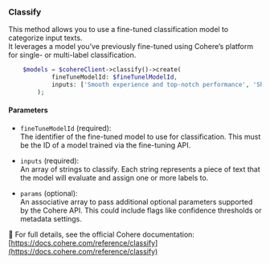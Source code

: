 ### Classify

This method allows you to use a fine-tuned classification model to categorize input texts.  
It leverages a model you’ve previously fine-tuned using Cohere’s platform for single- or multi-label classification.

```php
    $models = $cohereClient->classify()->create(
            fineTuneModelId: $fineTunelModelId,
            inputs: ['Smooth experience and top-notch performance', 'Shipping took far too long'],
        );
```

#### Parameters

- `fineTuneModelId` (required):  
  The identifier of the fine-tuned model to use for classification. This must be the ID of a model trained via the fine-tuning API.

- `inputs` (required):  
  An array of strings to classify. Each string represents a piece of text that the model will evaluate and assign one or more labels to.

- `params` (optional):  
  An associative array to pass additional optional parameters supported by the Cohere API. This could include flags like confidence thresholds or metadata settings.

📄 For full details, see the official Cohere documentation:  
[https://docs.cohere.com/reference/classify](https://docs.cohere.com/reference/classify)
